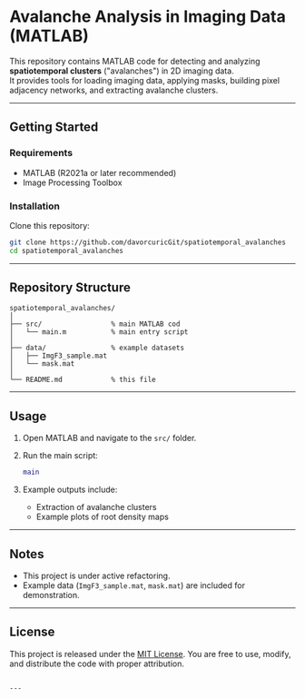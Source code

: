 # Avalanche Analysis in Imaging Data (MATLAB)

This repository contains MATLAB code for detecting and analyzing **spatiotemporal clusters** ("avalanches") in 2D imaging data.  
It provides tools for loading imaging data, applying masks, building pixel adjacency networks, and extracting avalanche clusters.

---

## Getting Started

### Requirements
- MATLAB (R2021a or later recommended)  
- Image Processing Toolbox  

### Installation
Clone this repository:
```bash
git clone https://github.com/davorcuricGit/spatiotemporal_avalanches
cd spatiotemporal_avalanches
````

---

## Repository Structure

```
spatiotemporal_avalanches/
│
├── src/                 % main MATLAB cod
│   └── main.m           % main entry script
│
├── data/                % example datasets
│   ├── ImgF3_sample.mat
│   └── mask.mat
│
└── README.md            % this file
```

---

##  Usage

1. Open MATLAB and navigate to the `src/` folder.
2. Run the main script:

   ```matlab
   main
   ```
3. Example outputs include:

   * Extraction of avalanche clusters
   * Example plots of root density maps

---

## Notes

* This project is under active refactoring.
* Example data (`ImgF3_sample.mat`, `mask.mat`) are included for demonstration.

---

## License

This project is released under the [MIT License](LICENSE).
You are free to use, modify, and distribute the code with proper attribution.

```

---

```

